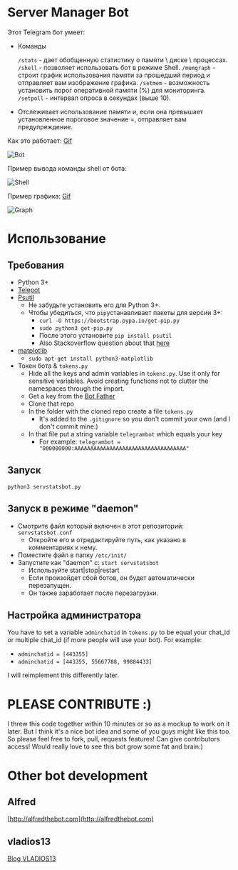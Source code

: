 # Server Manager Bot

Этот Telegram бот умеет:

* Команды

    `/stats` - дает обобщенную статистику о памяти \ диске \ процессах.
    `/shell` - позволяет использовать бот в режиме Shell.
    `/memgraph` - строит график использования памяти за прошедший период и отправляет вам изображение графика.
    `/setmem` - возможность установить порог оперативной памяти (%) для мониторинга.
    `/setpoll` - интервал опроса в секундах (выше 10).
* Отслеживает использование памяти и, если она превышает установленное пороговое значение =, отправляет вам предупреждение.


Как это работает: [Gif](https://i.13.wf/2019/08/17/1566074720-2541.gif)

![Bot](https://i.13.wf/2019/08/17/1566074746-9489.png)

Пример вывода команды shell от бота:

![Shell](https://i.imgur.com/PtvcaSD.png)

Пример графика: [Gif](http://i.imgur.com/anX7rJR.gifv)

![Graph](http://i.imgur.com/K8mG3aM.jpg?1)


# Использование

## Требования

* Python 3+
* [Telepot](https://github.com/nickoala/telepot)
* [Psutil](https://github.com/giampaolo/psutil)
    * Не забудьте установить его для Python 3+.
    * Чтобы убедиться, что `pip`устанавливает пакеты для версии 3+:
        * `curl -O https://bootstrap.pypa.io/get-pip.py`
        * `sudo python3 get-pip.py`
        * После этого установите `pip install psutil`
        * Also Stackoverflow question about that [here](http://stackoverflow.com/questions/11268501/how-to-use-pip-with-python-3-x-alongside-python-2-x)
* [matplotlib](http://matplotlib.org/)
    * `sudo apt-get install python3-matplotlib`
* Токен бота & `tokens.py`
    * Hide all the keys and admin variables in `tokens.py`. Use it only for sensitive variables. Avoid creating functions not to clutter the namespaces through the import.
    * Get a key from the [Bot Father](https://telegram.me/BotFather)
    * Clone that repo
    * In the folder with the cloned repo create a file `tokens.py`
       * It's added to the `.gitignore` so you don't commit your own (and I don't commit mine:)
    * In that file put a string variable `telegrambot` which equals your key
       * For example: `telegrambot = "000000000:AAAAAAAAAAAAAAAAAAAAAAAAAAAAAAAAAAA"`

## Запуск

`python3 servstatsbot.py`

## Запуск в режиме "daemon"

* Смотрите файл который включен в этот репозиторий: `servstatsbot.conf`
    * Откройте его и отредактируйте путь, как указано в комментариях к нему.
* Поместите файл в папку `/etc/init/`
* Запустите как "daemon" с: `start servstatsbot`
    * Используйте start|stop|restart
    * Если произойдет сбой ботов, он будет автоматически перезапущен.
    * Он также заработает после перезагрузки.

## Настройка администратора

You have to set a variable `adminchatid` in `tokens.py` to be equal your chat_id or multiple chat_id (if more people will use your bot).
For example:

* `adminchatid = [443355]`
* `adminchatid = [443355, 55667788, 99884433]`

I will reimplement this differently later.


# PLEASE CONTRIBUTE :)
 I threw this code together within 10 minutes or so as a mockup to work on it later. But I think it's a nice bot idea and some of you guys might like this too. So please feel free to fork, pull, requests features!
 Can give contributors access!
 Would really love to see this bot grow some fat and brain:)


# Other bot development

## Alfred
[http://alfredthebot.com](http://alfredthebot.com)
## vladios13
[Blog VLADIOS13](http://blog.vladios13.com)
